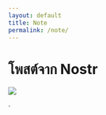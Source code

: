 ```yaml
---
layout: default
title: Note
permalink: /note/
---
```


<div class="container mx-auto px-4 py-8">
  <h1 class="text-2xl font-bold mb-4">โพสต์จาก Nostr</h1>

  <!-- โปรไฟล์ -->
  <div class="flex items-center mb-6">
    <img id="profile-picture" src="/assets/images/default-avatar.png" class="w-16 h-16 rounded-full mr-4" />
    <div>
      <p id="profile-name" class="font-semibold text-lg"></p>
      <p id="profile-about" class="text-sm text-gray-600"></p>
    </div>
  </div>

  <!-- จำนวน follower / following -->
  <div class="mb-6 text-sm text-gray-500">
    <span id="followers"></span> · <span id="following"></span>
  </div>

  <!-- Notes จาก Nostr -->
  <div id="notes" class="space-y-4"></div>

  <!-- Pagination -->
  <div id="pagination" class="mt-8 flex flex-wrap gap-2"></div>
</div>